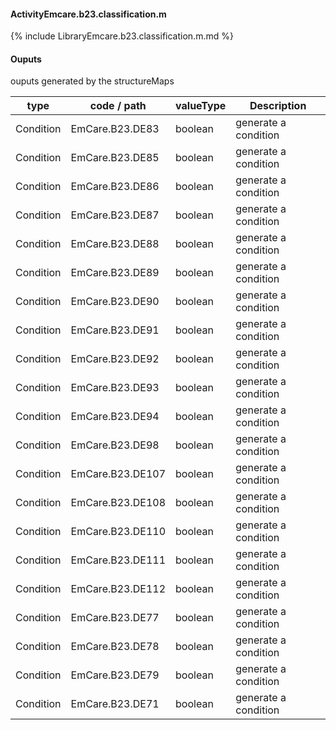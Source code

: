 #### ActivityEmcare.b23.classification.m

{% include LibraryEmcare.b23.classification.m.md %}
#### Ouputs

ouputs generated by the structureMaps

| type | code / path | valueType | Description |
|---|---|---|---|
| Condition | EmCare.B23.DE83 | boolean | generate a condition |
| Condition | EmCare.B23.DE85 | boolean | generate a condition |
| Condition | EmCare.B23.DE86 | boolean | generate a condition |
| Condition | EmCare.B23.DE87 | boolean | generate a condition |
| Condition | EmCare.B23.DE88 | boolean | generate a condition |
| Condition | EmCare.B23.DE89 | boolean | generate a condition |
| Condition | EmCare.B23.DE90 | boolean | generate a condition |
| Condition | EmCare.B23.DE91 | boolean | generate a condition |
| Condition | EmCare.B23.DE92 | boolean | generate a condition |
| Condition | EmCare.B23.DE93 | boolean | generate a condition |
| Condition | EmCare.B23.DE94 | boolean | generate a condition |
| Condition | EmCare.B23.DE98 | boolean | generate a condition |
| Condition | EmCare.B23.DE107 | boolean | generate a condition |
| Condition | EmCare.B23.DE108 | boolean | generate a condition |
| Condition | EmCare.B23.DE110 | boolean | generate a condition |
| Condition | EmCare.B23.DE111 | boolean | generate a condition |
| Condition | EmCare.B23.DE112 | boolean | generate a condition |
| Condition | EmCare.B23.DE77 | boolean | generate a condition |
| Condition | EmCare.B23.DE78 | boolean | generate a condition |
| Condition | EmCare.B23.DE79 | boolean | generate a condition |
| Condition | EmCare.B23.DE71 | boolean | generate a condition |

